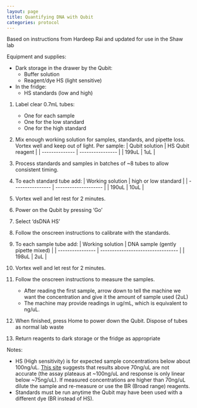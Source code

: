 ```yaml
---
layout: page
title: Quantifying DNA with Qubit
categories: protocol
---
```


Based on instructions from Hardeep Rai and updated for use in the Shaw lab

Equipment and supplies:
  * Dark storage in the drawer by the Qubit:
    * Buffer solution
    * Reagent/dye HS (light sensitive)
  * In the fridge:
    * HS standards (low and high)


1. Label clear 0.7mL tubes:
    * One for each sample
    * One for the low standard
    * One for the high standard
1. Mix enough working solution for samples, standards, and pipette loss. Vortex well and keep out of light. Per sample:
  | Qubit solution | HS Qubit reagent |
  | -------------- | ---------------- |
  | 199uL | 1uL |

1. Process standards and samples in batches of ~8 tubes to allow consistent timing.
1. To each standard tube add:
| Working solution | high or low standard |
| ---------------- | -------------------- |
| 190uL | 10uL |
1. Vortex well and let rest for 2 minutes.
1. Power on the Qubit by pressing ‘Go’
1. Select ‘dsDNA HS’
1. Follow the onscreen instructions to calibrate with the standards.
1. To each sample tube add:
| Working solution | DNA sample (gently pipette mixed) |
| ---------------- | --------------------------------- |
| 198uL | 2uL |
1. Vortex well and let rest for 2 minutes.
1. Follow the onscreen instructions to measure the samples.
    * After reading the first sample, arrow down to tell the machine we want the concentration and give it the amount of sample used (2uL)
    * The machine may provide readings in ug/mL, which is equivalent to ng/uL.
1. When finished, press Home to power down the Qubit. Dispose of tubes as normal lab waste
1. Return reagents to dark storage or the fridge as appropriate

Notes:
  * HS (High sensitivity) is for expected sample concentrations below about 100ng/uL. [This site][1] suggests that results above 70ng/uL are not accurate (the assay plateaus at ~100ng/uL and response is only linear below ~75ng/uL). If measured concentrations are higher than 70ng/uL dilute the sample and re-measure or use the BR (Broad range) reagents.
  * Standards must be run anytime the Qubit may have been used with a different dye (BR instead of HS).

[1]: http://www.epigenomes.ca/protocols-and-standards/quantifying-dna-samples-using-the-qubit-fluorometer-libpr-0030-ver-11.pdf
